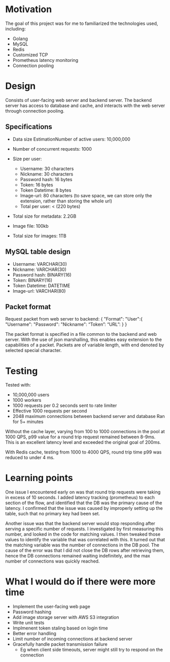 # Motivation
The goal of this project was for me to familiarized the technologies used, including:
- Golang  
- MySQL  
- Redis  
- Customized TCP
- Prometheus latency monitoring
- Connection pooling
  
# Design
Consists of user-facing web server and backend server. The backend server has access to database and cache, and interacts with the web server through connection pooling.
## Specifications
- Data size EstimationNumber of active users: 10,000,000
- Number of concurrent requests: 1000
- Size per user:
  - Username: 30 characters
  - Nickname: 30 characters
  - Password hash: 16 bytes
  - Token: 16 bytes
  - Token Datetime: 8 bytes
  - Image-url: 80 characters (to save space, we can store only the extension, rather than storing the whole url)
  - Total per user: < (220 bytes)
- Total size for metadata: 2.2GB

- Image file: 100kb
- Total size for images: 1TB

## MySQL table design
- Username: VARCHAR(30)
- Nickname: VARCHAR(30)
- Password hash: BINARY(16)
- Token:  BINARY(16)
- Token Datetime: DATETIME
- Image-url: VARCHAR(80)

## Packet format
Request packet from web server to backend:
{
"Format":
"User":{
"Username":
"Password":
"Nickname":
“Token”:
“URL”:
}
}

The packet format is specified in a file common to the backend and web server. With the use of json marshalling, this enables easy extension to the capabilities of a packet. Packets are of variable length, with end denoted by selected special character.

# Testing
Tested with:
- 10,000,000 users
- 1000 workers
- 1000 requests per 0.2 seconds sent to rate limiter
- Effective 1000 requests per second
- 2048 maximum connections between backend server and database
Ran for 5+ minutes
  
Without the cache layer, varying from 100 to 1000 connections in the pool at 1000 QPS, p99 value for a round trip request remained between 8-9ms. This is an excellent latency level and exceeded the original goal of 200ms.

With Redis cache, testing from 1000 to 4000 QPS, round trip time p99 was reduced to under 4 ms.

# Learning points
One issue I encountered early on was that round trip requests were taking in excess of 10 seconds. I added latency tracking (prometheus) to each section of the flow, and identified that the DB was the primary cause of the latency. I confirmed that the issue was caused by improperly setting up the table, such that no primary key had been set.

Another issue was that the backend server would stop responding after serving a specific number of requests. I investigated by first measuring this number, and looked in the code for matching values. I then tweaked those values to identify the variable that was correlated with this. It turned out that the matching variable was the number of connections in the DB pool. The cause of the error was that I did not close the DB rows after retrieving them, hence the DB connections remained waiting indefinitely, and the max number of connections was quickly reached.

# What I would do if there were more time
- Implement the user-facing web page
- Password hashing  
- Add image storage server with AWS S3 integration
- Write unit tests
- Implmenent token staling based on login time
- Better error handling
- Limit number of incoming connections at backend server
- Gracefully handle packet transmission failure
  - Eg when client side timeouts, server might still try to respond on the connection
  